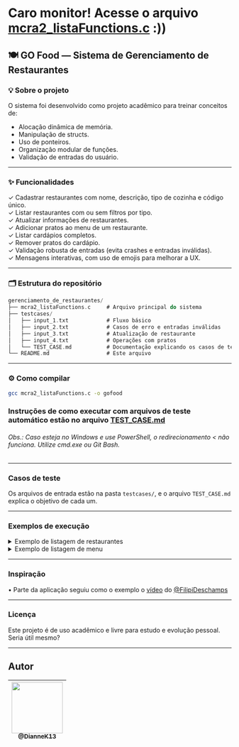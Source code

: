 # Caro monitor! Acesse o arquivo [mcra2_listaFunctions.c](https://github.com/DianneK13/gerenciamento_de_restaurantes/blob/main/mcra2_listaFunctions.c) :))

## 🍽️ GO Food — Sistema de Gerenciamento de Restaurantes

### 💡 Sobre o projeto

O sistema foi desenvolvido como projeto acadêmico para treinar conceitos de:

- Alocação dinâmica de memória.
- Manipulação de structs.
- Uso de ponteiros.
- Organização modular de funções.
- Validação de entradas do usuário.

---

### ✨ Funcionalidades

✓ Cadastrar restaurantes com nome, descrição, tipo de cozinha e código único.  
✓ Listar restaurantes com ou sem filtros por tipo.  
✓ Atualizar informações de restaurantes.  
✓ Adicionar pratos ao menu de um restaurante.  
✓ Listar cardápios completos.  
✓ Remover pratos do cardápio.  
✓ Validação robusta de entradas (evita crashes e entradas inválidas).  
✓ Mensagens interativas, com uso de emojis para melhorar a UX.  

---

### 🗂️ Estrutura do repositório
```c
gerenciamento_de_restaurantes/
├── mcra2_listaFunctions.c     # Arquivo principal do sistema
├── testcases/
│   ├── input_1.txt            # Fluxo básico
│   ├── input_2.txt            # Casos de erro e entradas inválidas
│   ├── input_3.txt            # Atualização de restaurante
│   ├── input_4.txt            # Operações com pratos
│   └── TEST_CASE.md           # Documentação explicando os casos de teste
└── README.md                  # Este arquivo
```

---

### ⚙️ Como compilar

```bash
gcc mcra2_listaFunctions.c -o gofood
```

### Instruções de como executar com arquivos de teste automático estão no arquivo [TEST_CASE.md](https://github.com/DianneK13/gerenciamento_de_restaurantes/blob/main/testcases/TEST_CASE.md)

###### Obs.: Caso esteja no Windows e use PowerShell, o redirecionamento < não funciona. Utilize cmd.exe ou Git Bash.

---

### Casos de teste

Os arquivos de entrada estão na pasta `testcases/`, e o arquivo `TEST_CASE.md` explica o objetivo de cada um.

---

### Exemplos de execução

<details>
<summary> Exemplo de listagem de restaurantes</summary>

```c
==🍽️Listando restaurantes cadastrados...==
-------------------------------------------
📍 Restaurante
🧾 Nome:        Sushi Yama
📝 Descrição:   Culinaria japonesa
🏷️ Código:      101
🍽️ Tipo:        japonesa
-------------------------------------------

Total de restaurantes encontrados: 1

Voltando ao menu principal... 🍽️
```

</details>

<details>
<summary> Exemplo de listagem de menu</summary>

```c
===== Menu do restaurante Sushi Yama =====

Prato 1:
Nome: Sashimi
Descricao: Fatias frescas de salmao
Preco: R$35.50
---
==========================================
```
</details>

---

### Inspiração
•    Parte da aplicação seguiu como o exemplo o [vídeo](https://youtu.be/Lf3ZV0UsnEo?si=tRTc9USU8iIJ3mlq) do [@FilipiDeschamps](https://github.com/FilipeDeschamps)

---

### Licença

Este projeto é de uso acadêmico e livre para estudo e evolução pessoal. Seria útil mesmo?

---

## Autor

| [<img src="https://avatars.githubusercontent.com/u/140253955?v=4" width=115><br><sub>@DianneK13</sub>](https://github.com/DianneK13) |
| :---: |
